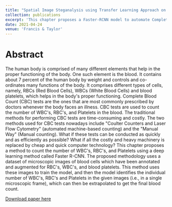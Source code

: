 ```yaml
---
title: "Spatial Image Steganalysis using Transfer Learning Approach on Embedded JPEG Images"
collection: publications
excerpt: 'This chapter proposes a Faster-RCNN model to automate Complete Blood Count Tests by detecting WBC's, RBC's and platelets from blood images.'
date: 2021-04-24
venue: 'Francis & Taylor'
---
```

Abstract
======
The human body is comprised of many different elements that help in the proper functioning of the body. One such element is the blood. It contains about 7 percent of the human body by weight and controls and co-ordinates many functions of the body. It comprises different types of cells, namely, RBCs (Red Blood Cells), WBCs (White Blood Cells) and blood platelets, which helps in the body's proper functioning. Complete Blood Count (CBC) tests are the ones that are most commonly prescribed by doctors whenever the body faces an illness. CBC tests are used to count the number of WBC's, RBC's, and Platelets in the blood. The traditional methods for performing CBC tests are time-consuming and costly. The two methods used for CBC tests nowadays include "Coulter Counters and Laser Flow Cytometry" (automated machine-based counting) and the "Manual Way" (Manual counting). What if these tests can be conducted as quickly and as efficiently as possible? What if all the costly and heavy machinery is replaced by cheap and quick computer technology? This chapter proposes a method to count the number of WBC's, RBC's, and Platelets using a deep learning method called Faster R-CNN. The proposed methodology uses a dataset of microscopic images of blood cells which have been annotated and augmented for RBC's, WBC's, and blood platelets. This method uses these images to train the model, and then the model identifies the individual number of WBC's, RBC's and Platelets in the given images (i.e., in a single microscopic frame), which can then be extrapolated to get the final blood count.

[Download paper here](http://nirav-1999.github.io/files/cbc.pdf)
 
<!-- Recommended citation: Your Name, You. (2009). "Paper Title Number 1." <i>Journal 1</i>. 1(1). -->